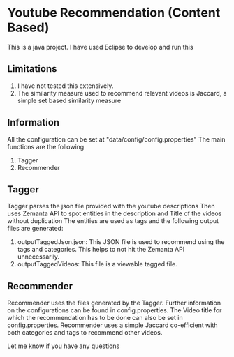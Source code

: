 Youtube Recommendation (Content Based)
==================================

This is a java project. I have used Eclipse to develop and run this

Limitations 
--------------------
1. I have not tested this extensively. 
2. The similarity measure used to recommend relevant videos is Jaccard, a simple set based similarity measure 


Information 
--------------------
All the configuration can be set at "data/config/config.properties"
The main functions are the following 
1. Tagger
2. Recommender 

Tagger
-------------------
Tagger parses the json file provided with the youtube descriptions
Then uses Zemanta API to spot entities in the description and Title of the videos without duplication
The entities are used as tags and the following output files are generated:

1. outputTaggedJson.json: This JSON file is used to recommend using the tags and categories. This helps to not hit the Zemanta API unnecessarily.
2. outputTaggedVideos: This file is a viewable tagged file.

Recommender
--------------------
Recommender uses the files generated by the Tagger. Further information on the configurations can be found in config.properties. The Video title for which the recommendation has to be done can also be set in config.properties. 
Recommender uses a simple Jaccard co-efficient with both categories and tags to recommend other videos. 



Let me know if you have any questions

